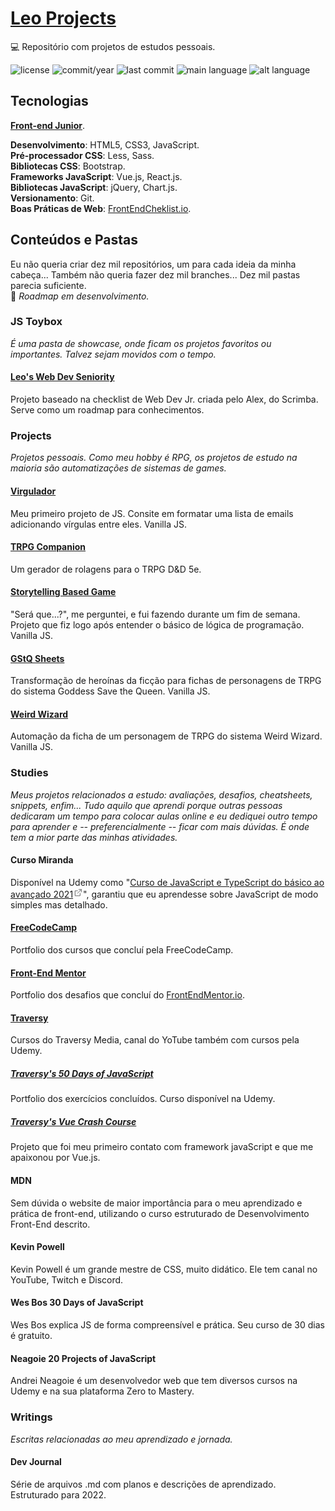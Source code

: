 # [Leo Projects](https://anotherleo.github.io/leo-projects)
💻 Repositório com projetos de estudos pessoais.  
  
![license](https://img.shields.io/badge/license-MIT-ff69b4) 
![commit/year](https://img.shields.io/github/commit-activity/y/anotherleo/leo-projects) 
![last commit](https://img.shields.io/github/last-commit/anotherleo/leo-projects) 
![main language](https://img.shields.io/badge/main%20language-%F0%9F%87%A7%F0%9F%87%B7-lightgrey) 
![alt language](https://img.shields.io/badge/alt%20language-%F0%9F%87%BA%F0%9F%87%B8-lightgrey)
  
## Tecnologias
**[Front-end Junior](https://anotherleo.github.io/leo-projects/js-toybox/leo-seniority)**.  
  
**Desenvolvimento**: HTML5, CSS3, JavaScript.  
**Pré-processador CSS**: Less, Sass.  
**Bibliotecas CSS**: Bootstrap.  
**Frameworks JavaScript**: Vue.js, React.js.  
**Bibliotecas JavaScript**: jQuery, Chart.js.  
**Versionamento**: Git.  
**Boas Práticas de Web**: [FrontEndCheklist.io](https://frontendchecklist.io/).

## Conteúdos e Pastas
Eu não queria criar dez mil repositórios, um para cada ideia da minha cabeça... Também não queria fazer dez mil branches... Dez mil pastas parecia suficiente.  
:construction: _Roadmap em desenvolvimento._  

### JS Toybox
_É uma pasta de showcase, onde ficam os projetos favoritos ou importantes. Talvez sejam movidos com o tempo._

#### [Leo's Web Dev Seniority](https://anotherleo.github.io/leo-projects/js-toybox/leo-seniority)
Projeto baseado na checklist de Web Dev Jr. criada pelo Alex, do Scrimba. Serve como um roadmap para conhecimentos.

### Projects
_Projetos pessoais. Como meu hobby é RPG, os projetos de estudo na maioria são automatizações de sistemas de games._

#### [Virgulador](https://anotherleo.github.io/leo-projects/projects/experimental/virgulador)
Meu primeiro projeto de JS. Consite em formatar uma lista de emails adicionando vírgulas entre eles. Vanilla JS.

#### [TRPG Companion](https://anotherleo.github.io/leo-projects/projects/trpg-companion)
Um gerador de rolagens para o TRPG D&D 5e.

#### [Storytelling Based Game](https://anotherleo.github.io/leo-projects/projects/experimental/storytelling-based-game)
"Será que...?", me perguntei, e fui fazendo durante um fim de semana. Projeto que fiz logo após entender o básico de lógica de programação. Vanilla JS.

#### [GStQ Sheets](https://anotherleo.github.io/leo-projects/projects/various-projects/rpg/goddess-save-the-queen-sheets)
Transformação de heroínas da ficção para fichas de personagens de TRPG do sistema Goddess Save the Queen. Vanilla JS.

#### [Weird Wizard](https://anotherleo.github.io/leo-projects/projects/various-projects/rpg/weird-wizard)
Automação da ficha de um personagem de TRPG do sistema Weird Wizard. Vanilla JS.

### Studies
_Meus projetos relacionados a estudo: avaliações, desafios, cheatsheets, snippets, enfim... Tudo aquilo que aprendi porque outras pessoas dedicaram um tempo para colocar aulas online e eu dediquei outro tempo para aprender e -- preferencialmente -- ficar com mais dúvidas. É onde tem a mior parte das minhas atividades._

#### Curso Miranda
Disponível na Udemy como "[Curso de JavaScript e TypeScript do básico ao avançado 2021](https://www.udemy.com/share/1026x83@-UHIE1vrQQHlNJdxna5EDRlfoV16-jhs0wcRHkrARpld1qRUYR5boVwe3v7cHw85/)<svg width="16" height="16" viewBox="0 0 24 24" xmlns="http://www.w3.org/2000/svg"><path d="M17 13.5v6H5v-12h6m3-3h6v6m0-6-9 9" class="icon_svg-stroke" stroke="#666" stroke-width="1.5" fill="none" fill-rule="evenodd" stroke-linecap="round" stroke-linejoin="round"></path></svg>", garantiu que eu aprendesse sobre JavaScript de modo simples mas detalhado.

#### [FreeCodeCamp](https://anotherleo.github.io/leo-projects/studies/freecodecamp)
Portfolio dos cursos que concluí pela FreeCodeCamp.

#### [Front-End Mentor](https://anotherleo.github.io/leo-projects/studies/frontend-mentor)
Portfolio dos desafios que concluí do [FrontEndMentor.io](https://www.frontendmentor.io/challenges).

#### [Traversy](https://anotherleo.github.io/leo-projects/studies/traversy)
Cursos do Traversy Media, canal do YoTube também com cursos pela Udemy.

##### [Traversy's 50 Days of JavaScript](https://anotherleo.github.io/leo-projects/studies/traversy/traversy-50days-js-course)
Portfolio dos exercícios concluídos. Curso disponível na Udemy. 

##### [Traversy's Vue Crash Course](https://anotherleo.github.io/leo-projects/studies/vue-traversy-course)
Projeto que foi meu primeiro contato com framework javaScript e que me apaixonou por Vue.js. 

#### MDN
Sem dúvida o website de maior importância para o meu aprendizado e prática de front-end, utilizando o curso estruturado de Desenvolvimento Front-End descrito.

#### Kevin Powell
Kevin Powell é um grande mestre de CSS, muito didático. Ele tem canal no YouTube, Twitch e Discord.

#### Wes Bos 30 Days of JavaScript
Wes Bos explica JS de forma compreensível e prática. Seu curso de 30 dias é gratuito.

#### Neagoie 20 Projects of JavaScript
Andrei Neagoie é um desenvolvedor web que tem diversos cursos na Udemy e na sua plataforma Zero to Mastery.

### Writings
_Escritas relacionadas ao meu aprendizado e jornada._  
#### Dev Journal
Série de arquivos .md com planos e descrições de aprendizado. Estruturado para 2022.
